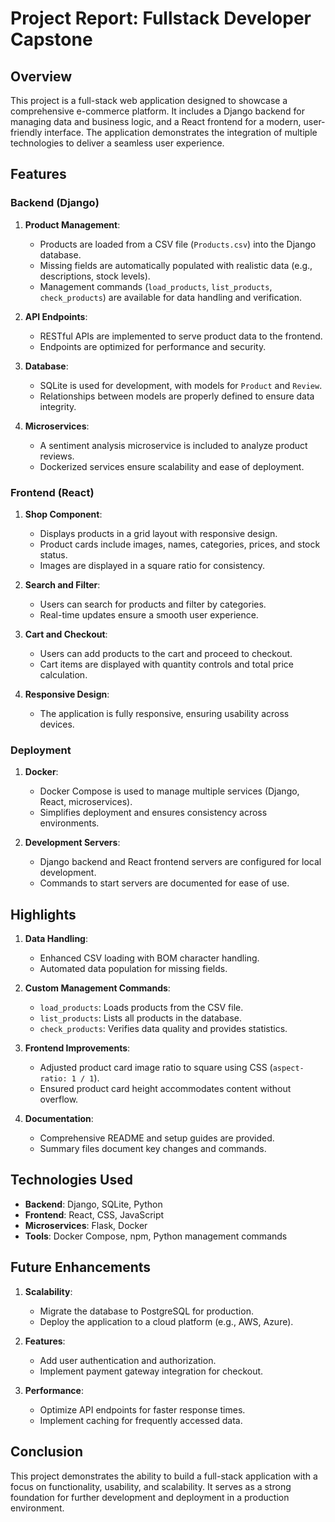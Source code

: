 # Project Report: Fullstack Developer Capstone

## Overview

This project is a full-stack web application designed to showcase a comprehensive e-commerce platform. It includes a Django backend for managing data and business logic, and a React frontend for a modern, user-friendly interface. The application demonstrates the integration of multiple technologies to deliver a seamless user experience.

## Features

### Backend (Django)

1. **Product Management**:

   - Products are loaded from a CSV file (`Products.csv`) into the Django database.
   - Missing fields are automatically populated with realistic data (e.g., descriptions, stock levels).
   - Management commands (`load_products`, `list_products`, `check_products`) are available for data handling and verification.

2. **API Endpoints**:

   - RESTful APIs are implemented to serve product data to the frontend.
   - Endpoints are optimized for performance and security.

3. **Database**:

   - SQLite is used for development, with models for `Product` and `Review`.
   - Relationships between models are properly defined to ensure data integrity.

4. **Microservices**:

   - A sentiment analysis microservice is included to analyze product reviews.
   - Dockerized services ensure scalability and ease of deployment.

### Frontend (React)

1. **Shop Component**:

   - Displays products in a grid layout with responsive design.
   - Product cards include images, names, categories, prices, and stock status.
   - Images are displayed in a square ratio for consistency.

2. **Search and Filter**:

   - Users can search for products and filter by categories.
   - Real-time updates ensure a smooth user experience.

3. **Cart and Checkout**:

   - Users can add products to the cart and proceed to checkout.
   - Cart items are displayed with quantity controls and total price calculation.

4. **Responsive Design**:

   - The application is fully responsive, ensuring usability across devices.

### Deployment

1. **Docker**:

   - Docker Compose is used to manage multiple services (Django, React, microservices).
   - Simplifies deployment and ensures consistency across environments.

2. **Development Servers**:

   - Django backend and React frontend servers are configured for local development.
   - Commands to start servers are documented for ease of use.

## Highlights

1. **Data Handling**:

   - Enhanced CSV loading with BOM character handling.
   - Automated data population for missing fields.

2. **Custom Management Commands**:

   - `load_products`: Loads products from the CSV file.
   - `list_products`: Lists all products in the database.
   - `check_products`: Verifies data quality and provides statistics.

3. **Frontend Improvements**:

   - Adjusted product card image ratio to square using CSS (`aspect-ratio: 1 / 1`).
   - Ensured product card height accommodates content without overflow.

4. **Documentation**:

   - Comprehensive README and setup guides are provided.
   - Summary files document key changes and commands.

## Technologies Used

- **Backend**: Django, SQLite, Python
- **Frontend**: React, CSS, JavaScript
- **Microservices**: Flask, Docker
- **Tools**: Docker Compose, npm, Python management commands

## Future Enhancements

1. **Scalability**:

   - Migrate the database to PostgreSQL for production.
   - Deploy the application to a cloud platform (e.g., AWS, Azure).

2. **Features**:

   - Add user authentication and authorization.
   - Implement payment gateway integration for checkout.

3. **Performance**:

   - Optimize API endpoints for faster response times.
   - Implement caching for frequently accessed data.

## Conclusion

This project demonstrates the ability to build a full-stack application with a focus on functionality, usability, and scalability. It serves as a strong foundation for further development and deployment in a production environment.
